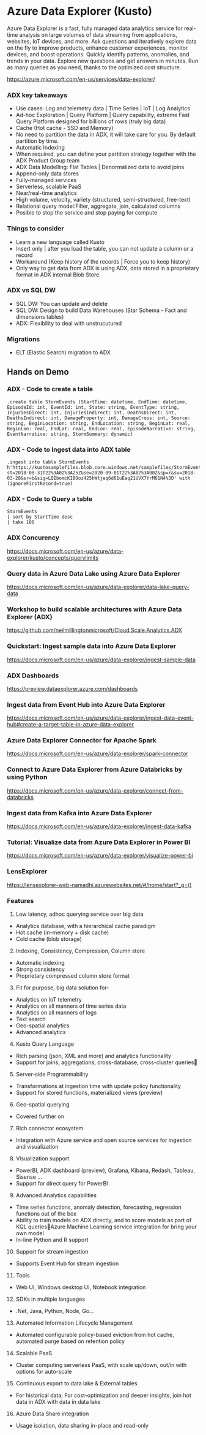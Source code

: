 # Azure Data Explorer (Kusto)

Azure Data Explorer is a fast, fully managed data analytics service for real-time analysis on large volumes of data streaming from applications, websites, IoT devices, and more. Ask questions and iteratively explore data on the fly to improve products, enhance customer experiences, monitor devices, and boost operations. Quickly identify patterns, anomalies, and trends in your data. Explore new questions and get answers in minutes. Run as many queries as you need, thanks to the optimized cost structure. <BR>

https://azure.microsoft.com/en-us/services/data-explorer/<BR>


### ADX key takeaways
- Use cases: Log and telemetry data | Time Series | IoT | Log Analytics
- Ad-hoc Exploration | Query Platform | Query capability, extreme Fast Query Platform designed for billions of rows (truly big data)
- Cache (Hot cache - SSD and Memory)
- No need to partition the data in ADX, it will take care for you. By default partition by time.
- Automatic Indexing
- When required, you can define your partition strategy together with the ADX Product Group team
- ADX Data Modelling: Flat Tables | Denormalized data to avoid joins
- Append-only data stores
- Fully-managed services
- Serverless, scalable PaaS
- Near/real-time analytics
- High volume, velocity, variety (structured, semi-structured, free-text)
- Relational query model:Filter, aggregate, join, calculated columns
- Posible to stop the service and stop paying for compute


### Things to consider 
- Learn a new language called Kusto 
- Insert only | after you load the table, you can not update a column or a record 
- Workaround (Keep history of the records | Force you to keep history)
- Only way to get data from ADX is using ADX, data stored in a proprietary format in ADX internal Blob Store.

### ADX vs SQL DW
- SQL DW: You can update and delete
- SQL DW: Design to build Data Warehouses (Star Schema - Fact and dimensions tables)
- ADX: Flexibility to deal with unstrucutured 

### Migrations
- ELT (Elastic Search) migration to ADX

## Hands on Demo 

### ADX - Code to create a table
```
.create table StormEvents (StartTime: datetime, EndTime: datetime, EpisodeId: int, EventId: int, State: string, EventType: string, InjuriesDirect: int, InjuriesIndirect: int, DeathsDirect: int, DeathsIndirect: int, DamageProperty: int, DamageCrops: int, Source: string, BeginLocation: string, EndLocation: string, BeginLat: real, BeginLon: real, EndLat: real, EndLon: real, EpisodeNarrative: string, EventNarrative: string, StormSummary: dynamic)
```

### ADX - Code to Ingest data into ADX table
```
.ingest into table StormEvents h'https://kustosamplefiles.blob.core.windows.net/samplefiles/StormEvents.csv?st=2018-08-31T22%3A02%3A25Z&se=2020-09-01T22%3A02%3A00Z&sp=r&sv=2018-03-28&sr=b&sig=LQIbomcKI8Ooz425hWtjeq6d61uEaq21UVX7YrM61N4%3D' with (ignoreFirstRecord=true)
```


### ADX - Code to Query a table
```
StormEvents
| sort by StartTime desc
| take 100
```

### ADX Concurency 
https://docs.microsoft.com/en-us/azure/data-explorer/kusto/concepts/querylimits


### Query data in Azure Data Lake using Azure Data Explorer
https://docs.microsoft.com/en-us/azure/data-explorer/data-lake-query-data

### Workshop to build scalable architectures with Azure Data Explorer (ADX)
https://github.com/neilmillingtonmicrosoft/Cloud.Scale.Analytics.ADX

### Quickstart: Ingest sample data into Azure Data Explorer
https://docs.microsoft.com/en-us/azure/data-explorer/ingest-sample-data

### ADX Dashboards
https://preview.dataexplorer.azure.com/dashboards

### Ingest data from Event Hub into Azure Data Explorer
https://docs.microsoft.com/en-us/azure/data-explorer/ingest-data-event-hub#create-a-target-table-in-azure-data-explorer

### Azure Data Explorer Connector for Apache Spark
https://docs.microsoft.com/en-us/azure/data-explorer/spark-connector

### Connect to Azure Data Explorer from Azure Databricks by using Python
https://docs.microsoft.com/en-us/azure/data-explorer/connect-from-databricks

### Ingest data from Kafka into Azure Data Explorer
https://docs.microsoft.com/en-us/azure/data-explorer/ingest-data-kafka

### Tutorial: Visualize data from Azure Data Explorer in Power BI
https://docs.microsoft.com/en-us/azure/data-explorer/visualize-power-bi

### LensExplorer 
https://lensexplorer-web-namadhi.azurewebsites.net/#/home/start?_g=()


### Features 
1. Low latency, adhoc querying service over big data
- Analytics database, with a hierarchical cache paradigm 
- Hot cache (in-memory + disk cache)
- Cold cache (blob storage)
2. Indexing, Consistency, Compression, Column store
- Automatic indexing
- Strong consistency
- Proprietary compressed column store format
3. Fit for purpose, big data solution for-
- Analytics on IoT telemetry
- Analytics on all manners of time series data 
- Analytics on all manners of logs
- Text search
- Geo-spatial analytics
- Advanced analytics
4. Kusto Query Language
- Rich parsing (json, XML and more) and analytics functionality
- Support for joins, aggregations, cross-database, cross-cluster queries
5. Server-side Programmability
- Transformations at ingestion time with update policy functionality
- Support for stored functions, materialized views (preview)
6. Geo-spatial querying
- Covered further on
7. Rich connector ecosystem
- Integration with Azure service and open source services for ingestion and visualization
8. Visualization support
- PowerBI, ADX dashboard (preview), Grafana, Kibana, Redash, Tableau, Sisense …
- Support for direct query for PowerBI
9. Advanced Analytics capabilities
- Time series functions, anomaly detection, forecasting, regression functions out of the box
- Ability to train models on ADX directly, and to score models as part of KQL queriesAzure Machine Learning service integration for bring your own model
- In-line Python and R support
10. Support for stream ingestion
- Supports Event Hub for stream ingestion
11. Tools
- Web UI, Windows desktop UI, Notebook integration
12. SDKs in multiple languages
- .Net, Java, Python, Node, Go…
13. Automated Information Lifecycle Management
- Automated configurable policy-based eviction from hot cache, automated purge based on retention policy 
14. Scalable PaaS
- Cluster computing serverless PaaS, with scale up/down, out/in with options for auto-scale
15. Continuous export to data lake & External tables
- For historical data; For cost-optimization and deeper insights, join hot data in ADX with data in data lake
16. Azure Data Share integration
- Usage isolation, data sharing in-place and read-only

